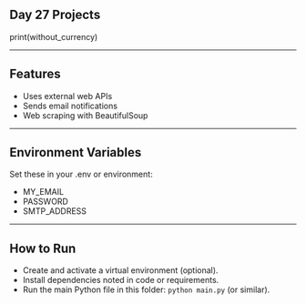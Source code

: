 ## Day 27 Projects

print(without_currency)

---

## Features

- Uses external web APIs
- Sends email notifications
- Web scraping with BeautifulSoup

---

## Environment Variables

Set these in your .env or environment:

- MY_EMAIL
- PASSWORD
- SMTP_ADDRESS

---

## How to Run

- Create and activate a virtual environment (optional).
- Install dependencies noted in code or requirements.
- Run the main Python file in this folder: `python main.py` (or similar).
